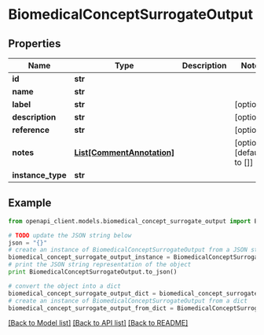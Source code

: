 # BiomedicalConceptSurrogateOutput


## Properties
Name | Type | Description | Notes
------------ | ------------- | ------------- | -------------
**id** | **str** |  | 
**name** | **str** |  | 
**label** | **str** |  | [optional] 
**description** | **str** |  | [optional] 
**reference** | **str** |  | [optional] 
**notes** | [**List[CommentAnnotation]**](CommentAnnotation.md) |  | [optional] [default to []]
**instance_type** | **str** |  | 

## Example

```python
from openapi_client.models.biomedical_concept_surrogate_output import BiomedicalConceptSurrogateOutput

# TODO update the JSON string below
json = "{}"
# create an instance of BiomedicalConceptSurrogateOutput from a JSON string
biomedical_concept_surrogate_output_instance = BiomedicalConceptSurrogateOutput.from_json(json)
# print the JSON string representation of the object
print BiomedicalConceptSurrogateOutput.to_json()

# convert the object into a dict
biomedical_concept_surrogate_output_dict = biomedical_concept_surrogate_output_instance.to_dict()
# create an instance of BiomedicalConceptSurrogateOutput from a dict
biomedical_concept_surrogate_output_from_dict = BiomedicalConceptSurrogateOutput.from_dict(biomedical_concept_surrogate_output_dict)
```
[[Back to Model list]](../README.md#documentation-for-models) [[Back to API list]](../README.md#documentation-for-api-endpoints) [[Back to README]](../README.md)



